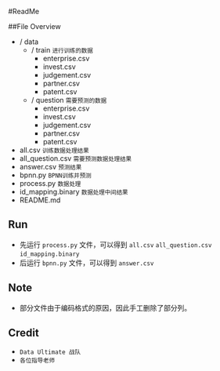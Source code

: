 #ReadMe

##File Overview
- / data
    -   / train       `进行训练的数据`
        - enterprise.csv
        - invest.csv
        - judgement.csv
        - partner.csv
        - patent.csv
    -  / question    `需要预测的数据`
        - enterprise.csv
        - invest.csv
        - judgement.csv
        - partner.csv
        - patent.csv
- all.csv           `训练数据处理结果`
- all_question.csv  `需要预测数据处理结果`
- answer.csv        `预测结果`
- bpnn.py           `BPNN训练并预测`
- process.py        `数据处理`
- id_mapping.binary `数据处理中间结果`
- README.md

##  Run 
- 先运行 `process.py` 文件，可以得到 `all.csv` `all_question.csv` `id_mapping.binary`
- 后运行 `bpnn.py` 文件，可以得到 `answer.csv` 

## Note
- 部分文件由于编码格式的原因，因此手工删除了部分列。

## Credit
- `Data Ultimate 战队`
- `各位指导老师`
